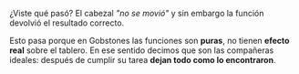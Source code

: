 ¿Viste qué pasó? El cabezal _"no se movió"_ y sin embargo la función devolvió el resultado correcto.

Esto pasa porque en Gobstones las funciones son **puras**, no tienen **efecto real** sobre el tablero. En ese sentido decimos que son las compañeras ideales: después de cumplir su tarea **dejan todo como lo encontraron**.